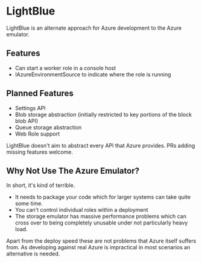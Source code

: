 LightBlue
=========
LightBlue is an alternate approach for Azure development to the Azure emulator. 

Features
--------
* Can start a worker role in a console host
* IAzureEnvironmentSource to indicate where the role is running

Planned Features
----------------
* Settings API
* Blob storage abstraction (initially restricted to key portions of the block blob API)
* Queue storage abstraction
* Web Role support

LightBlue doesn't aim to abstract every API that Azure provides. PRs adding missing features welcome.

Why Not Use The Azure Emulator?
------------------------------------
In short, it's kind of terrible.

* It needs to package your code which for larger systems can take quite some time. 
* You can't control individual roles within a deployment
* The storage emulator has massive performance problems which can cross over to being completely unusable under not particularly heavy load.

Apart from the deploy speed these are not problems that Azure itself suffers from. As developing against real Azure is impractical in most scenarios an alternative is needed.
